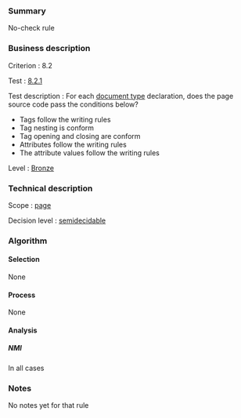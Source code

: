 ### Summary

No-check rule

### Business description

Criterion : 8.2

Test :
[8.2.1](http://www.accessiweb.org/index.php/accessiweb-22-english-version.html#test-8-2-1)

Test description : For each [document
type](http://www.braillenet.org/accessibilite/referentiel-aw21-en/glossaire.php#mDTD)
declaration, does the page source code pass the conditions below?

-   Tags follow the writing rules
-   Tag nesting is conform
-   Tag opening and closing are conform
-   Attributes follow the writing rules
-   The attribute values follow the writing rules

Level : [Bronze](/en/category/rules-design/accessiweb-11/level/bronze)

### Technical description

Scope : [page](/en/category/rules-design/accessiweb-11/scope/page)

Decision level :
[semidecidable](/en/category/rules-design/accessiweb-11/decision-level/semidecidable)

### Algorithm

#### Selection

None

#### Process

None

#### Analysis

##### NMI

In all cases

### Notes

No notes yet for that rule

